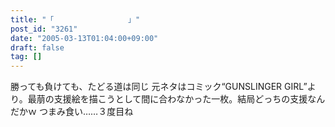 ```yaml
---
title: "「　　　　　　　　　　」"
post_id: "3261"
date: "2005-03-13T01:04:00+09:00"
draft: false
tag: []
---
```



勝っても負けても、たどる道は同じ 元ネタはコミック“GUNSLINGER GIRL”より。最萠の支援絵を描こうとして間に合わなかった一枚。結局どっちの支援なんだかｗ  つまみ食い……３度目ね
